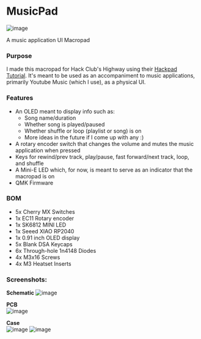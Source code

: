 # MusicPad
![image](https://github.com/user-attachments/assets/9b18591c-3bb6-40b0-9b08-0244448de2e6)

A music application UI Macropad

### Purpose

I made this macropad for Hack Club's Highway using their [Hackpad Tutorial](https://hackpad.hackclub.com/). It's meant to be used as an accompaniment to music applications, primarily Youtube Music (which I use), as a physical UI. 

### Features
- An OLED meant to display info such as:
  - Song name/duration
  - Whether song is played/paused
  - Whether shuffle or loop (playlist or song) is on
  - More ideas in the future if I come up with any :)
- A rotary encoder switch that changes the volume and mutes the music application when pressed
- Keys for rewind/prev track, play/pause, fast forward/next track, loop, and shuffle
- A Mini-E LED which, for now, is meant to serve as an indicator that the macropad is on
- QMK Firmware

### BOM

- 5x Cherry MX Switches
- 1x EC11 Rotary encoder
- 1x SK6812 MINI LED
- 1x Seeed XIAO RP2040
- 1x 0.91 inch OLED display
- 5x Blank DSA Keycaps
- 6x Through-hole 1n4148 Diodes
- 4x M3x16 Screws
- 4x M3 Heatset Inserts

### Screenshots:
**Schematic**
![image](https://github.com/user-attachments/assets/3299ecc1-551a-4063-8830-03c0fb23ad01)




**PCB**   
![image](https://github.com/user-attachments/assets/27474040-cc92-47cf-9622-e71216289f01)




**Case**   
![image](https://github.com/user-attachments/assets/489101d8-aa14-40cd-9c16-e9e1a852ad91)
![image](https://github.com/user-attachments/assets/17f8df46-c9b7-40bd-a3bd-2e812b5705ce)



